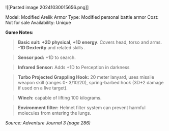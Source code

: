 ![[Pasted image 20241030015656.png]]

Model: Modified Arelik Armor
Type: Modified personal battle
armor
Cost: Not for sale
Availability: Unique

**Game Notes:**
> **Basic suit:** **+2D physical**, **+1D energy**. Covers head, torso and arms. **-1D Dexterity** and related skills .

> **Sensor pod:** +1D to search. 

> **Infrared Sensor:** Adds +1D to Perception in darkness

> **Turbo Projected Grappling Hook:** 20 meter lanyard, uses missile weapon skill (ranges 0- 3/10/20), spring-barbed hook (3D+2 damage if used on a live target).

> **Winch:** capable of lifting 100 kilograms.

> **Environment filter:** Helmet filter system can prevent harmful molecules from entering the lungs.

*Source: Adventure Journal 3 (page 286)*
